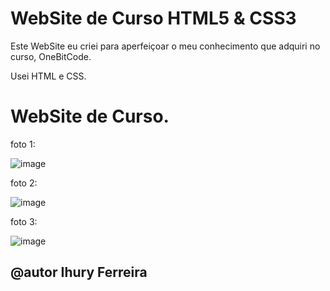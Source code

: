 # WebSite de Curso HTML5 & CSS3
Este WebSite eu criei para aperfeiçoar o meu conhecimento que adquiri no curso, OneBitCode.

Usei HTML e CSS.

# WebSite de Curso.

foto 1:

![image](https://user-images.githubusercontent.com/82301009/196796178-d1d717d6-eebb-4eb3-969d-bbd155f2f48c.png)

foto 2:

![image](https://user-images.githubusercontent.com/82301009/196796299-354f2b38-647c-48c1-a30a-6614ad7678fc.png)

foto 3:

![image](https://user-images.githubusercontent.com/82301009/196796413-7aeedd17-820e-4072-a5e2-1998158b3d79.png)

## @autor Ihury Ferreira
